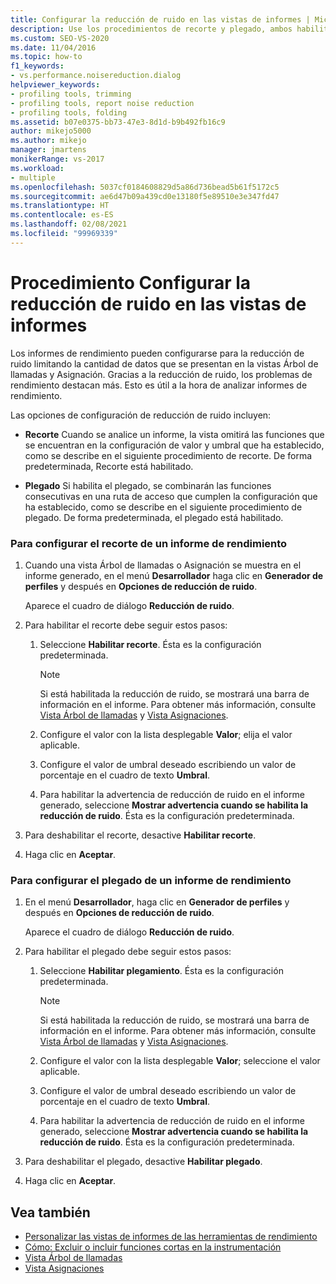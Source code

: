 ```yaml
---
title: Configurar la reducción de ruido en las vistas de informes | Microsoft Docs
description: Use los procedimientos de recorte y plegado, ambos habilitados de forma predeterminada, para reducir el ruido y destacar más los problemas de rendimiento en los informes.
ms.custom: SEO-VS-2020
ms.date: 11/04/2016
ms.topic: how-to
f1_keywords:
- vs.performance.noisereduction.dialog
helpviewer_keywords:
- profiling tools, trimming
- profiling tools, report noise reduction
- profiling tools, folding
ms.assetid: b07e0375-bb73-47e3-8d1d-b9b492fb16c9
author: mikejo5000
ms.author: mikejo
manager: jmartens
monikerRange: vs-2017
ms.workload:
- multiple
ms.openlocfilehash: 5037cf0184608829d5a86d736bead5b61f5172c5
ms.sourcegitcommit: ae6d47b09a439cd0e13180f5e89510e3e347fd47
ms.translationtype: HT
ms.contentlocale: es-ES
ms.lasthandoff: 02/08/2021
ms.locfileid: "99969339"
---
```

# <a name="how-to-configure-noise-reduction-in-report-views"></a>Procedimiento Configurar la reducción de ruido en las vistas de informes
Los informes de rendimiento pueden configurarse para la reducción de ruido limitando la cantidad de datos que se presentan en la vistas Árbol de llamadas y Asignación. Gracias a la reducción de ruido, los problemas de rendimiento destacan más. Esto es útil a la hora de analizar informes de rendimiento.

 Las opciones de configuración de reducción de ruido incluyen:

- **Recorte** Cuando se analice un informe, la vista omitirá las funciones que se encuentran en la configuración de valor y umbral que ha establecido, como se describe en el siguiente procedimiento de recorte. De forma predeterminada, Recorte está habilitado.

- **Plegado** Si habilita el plegado, se combinarán las funciones consecutivas en una ruta de acceso que cumplen la configuración que ha establecido, como se describe en el siguiente procedimiento de plegado. De forma predeterminada, el plegado está habilitado.

### <a name="to-configure-trimming-for-a-performance-report"></a>Para configurar el recorte de un informe de rendimiento

1. Cuando una vista Árbol de llamadas o Asignación se muestra en el informe generado, en el menú **Desarrollador** haga clic en **Generador de perfiles** y después en **Opciones de reducción de ruido**.

     Aparece el cuadro de diálogo **Reducción de ruido**.

2. Para habilitar el recorte debe seguir estos pasos:

    1. Seleccione **Habilitar recorte**. Ésta es la configuración predeterminada.

        > [!NOTE]
        > Si está habilitada la reducción de ruido, se mostrará una barra de información en el informe. Para obtener más información, consulte [Vista Árbol de llamadas](../profiling/call-tree-view.md) y [Vista Asignaciones](../profiling/dotnet-memory-allocations-view.md).

    2. Configure el valor con la lista desplegable **Valor**; elija el valor aplicable.

    3. Configure el valor de umbral deseado escribiendo un valor de porcentaje en el cuadro de texto **Umbral**.

    4. Para habilitar la advertencia de reducción de ruido en el informe generado, seleccione **Mostrar advertencia cuando se habilita la reducción de ruido**. Ésta es la configuración predeterminada.

3. Para deshabilitar el recorte, desactive **Habilitar recorte**.

4. Haga clic en **Aceptar**.

### <a name="to-configure-folding-for-a-performance-report"></a>Para configurar el plegado de un informe de rendimiento

1. En el menú **Desarrollador**, haga clic en **Generador de perfiles** y después en **Opciones de reducción de ruido**.

     Aparece el cuadro de diálogo **Reducción de ruido**.

2. Para habilitar el plegado debe seguir estos pasos:

    1. Seleccione **Habilitar plegamiento**. Ésta es la configuración predeterminada.

        > [!NOTE]
        > Si está habilitada la reducción de ruido, se mostrará una barra de información en el informe. Para obtener más información, consulte [Vista Árbol de llamadas](../profiling/call-tree-view.md) y [Vista Asignaciones](../profiling/dotnet-memory-allocations-view.md).

    2. Configure el valor con la lista desplegable **Valor**; seleccione el valor aplicable.

    3. Configure el valor de umbral deseado escribiendo un valor de porcentaje en el cuadro de texto **Umbral**.

    4. Para habilitar la advertencia de reducción de ruido en el informe generado, seleccione **Mostrar advertencia cuando se habilita la reducción de ruido**. Ésta es la configuración predeterminada.

3. Para deshabilitar el plegado, desactive **Habilitar plegado**.

4. Haga clic en **Aceptar**.

## <a name="see-also"></a>Vea también
- [Personalizar las vistas de informes de las herramientas de rendimiento](../profiling/customizing-performance-tools-report-views.md)
- [Cómo: Excluir o incluir funciones cortas en la instrumentación](../profiling/how-to-exclude-or-include-short-functions-from-instrumentation.md)
- [Vista Árbol de llamadas](../profiling/call-tree-view.md)
- [Vista Asignaciones](../profiling/dotnet-memory-allocations-view.md)
